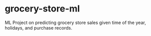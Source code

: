 # grocery-store-ml
ML Project on predicting grocery store sales given time of the year, holidays, and purchase records.
